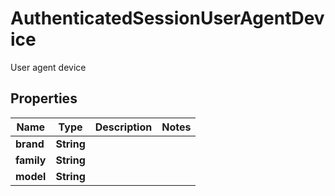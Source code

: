 

# AuthenticatedSessionUserAgentDevice

User agent device

## Properties

| Name | Type | Description | Notes |
|------------ | ------------- | ------------- | -------------|
|**brand** | **String** |  |  |
|**family** | **String** |  |  |
|**model** | **String** |  |  |



